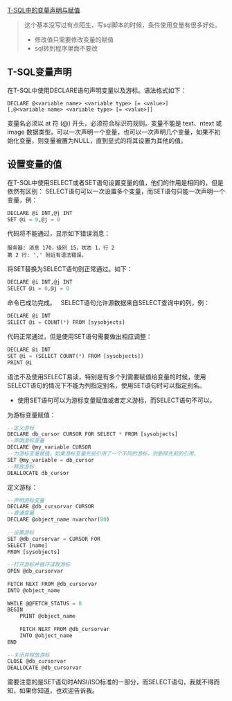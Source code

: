 [T-SQL中的变量声明与赋值 ](http://blog.csdn.net/chennengtao/article/details/8547336)

> 这个基本没写过有点陌生，写sql脚本的时候，条件使用变量有很多好处。
> * 修改值只需要修改变量的赋值
> * sql转到程序里面不要改


## T-SQL变量声明

在T-SQL中使用DECLARE语句声明变量以及游标。语法格式如下：

```
DECLARE @<variable name> <variable type> [= <value>][,@<variable name> <variable type> [= <value>]]  
```

变量名必须以 at 符 (@) 开头，必须符合标识符规则。变量不能是 text、ntext 或image 数据类型。可以一次声明一个变量，也可以一次声明几个变量，如果不初始化变量，则变量被置为NULL，直到显式的将其设置为其他的值。
 
## 设置变量的值

在T-SQL中使用SELECT或者SET语句设置变量的值，他们的作用是相同的，但是依然有区别：
SELECT语句可以一次设置多个变量，而SET语句只能一次声明一个变量，例：

```sql
DECLARE @i INT,@j INT  
SET @i = 0,@j = 0  
```

代码将不能通过，显示如下错误消息：

```
服务器: 消息 170，级别 15，状态 1，行 2  
第 2 行: ',' 附近有语法错误。  
```

将SET替换为SELECT语句则正常通过。如下：

```sql
DECLARE @i INT,@j INT  
SELECT @i = 0,@j = 0  
```

命令已成功完成。  
SELECT语句允许源数据来自SELECT查询中的列，例：

```sql
DECLARE @i INT  
SELECT @i = COUNT(*) FROM [sysobjects]  
```

代码正常通过，但是使用SET语句需要做出相应调整：

```sql
DECLARE @i INT  
SET @i = (SELECT COUNT(*) FROM [sysobjects])  
PRINT @i  
```

语法不及使用SELECT易读，特别是有多个列需要赋值给变量的时候，使用SELECT语句的情况下不能为列指定别名，使用SET语句时可以指定别名。

* 使用SET语句可以为游标变量赋值或者定义游标，而SELECT语句不可以。

为游标变量赋值：

```sql
--定义游标  
DECLARE db_cursor CURSOR FOR SELECT * FROM [sysobjects]  
--声明游标变量  
DECLARE @my_variable CURSOR   
--为游标变量赋值，如果游标变量先前引用了一个不同的游标，则删除先前的引用。  
SET @my_variable = db_cursor    
--释放游标  
DEALLOCATE db_cursor   
```

定义游标：

```sql
--声明游标变量  
DECLARE @db_cursorvar CURSOR  
--普通变量  
DECLARE @object_name nvarchar(80)  
  
--设置游标  
SET @db_cursorvar = CURSOR FOR  
SELECT [name]  
FROM [sysobjects]  
  
--打开游标并循环读取游标  
OPEN @db_cursorvar  
  
FETCH NEXT FROM @db_cursorvar  
INTO @object_name  
  
WHILE @@FETCH_STATUS = 0  
BEGIN  
    PRINT @object_name  
  
    FETCH NEXT FROM @db_cursorvar  
    INTO @object_name  
END  
  
--关闭并释放游标  
CLOSE @db_cursorvar  
DEALLOCATE @db_cursorvar  

```

需要注意的是SET语句时ANSI/ISO标准的一部分，而SELECT语句，我就不得而知，如果你知道，也欢迎告诉我。